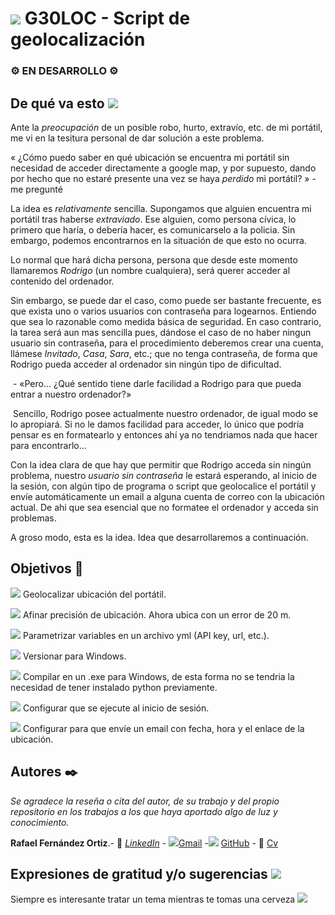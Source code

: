 # <img src="https://img.icons8.com/clouds/100/000000/place-marker.png"> G30LOC - Script de geolocalización

### ⚙️ EN DESARROLLO ⚙️

## De qué va esto <img src="https://img.icons8.com/clouds/100/000000/window-settings.png">

Ante la *preocupación* de un posible robo, hurto, extravío, etc. de mi portátil, me vi en la tesitura personal de dar solución a este problema.

« ¿Cómo puedo saber en qué ubicación se encuentra mi portátil sin necesidad de acceder directamente a google map, y por supuesto, dando por hecho que no estaré presente una vez se haya *perdido* mi portátil? » - me pregunté

La idea es *relativamente* sencilla. Supongamos que alguien encuentra mi portátil tras haberse *extraviado*. Ese alguien, como persona cívica, lo primero que haría, o debería hacer, es comunicarselo a la policia. Sin embargo, podemos encontrarnos en la situación de que esto no ocurra.

Lo normal que hará dicha persona, persona que desde este momento llamaremos *Rodrigo* (un nombre cualquiera), será querer acceder al contenido del ordenador.

Sin embargo, se puede dar el caso, como puede ser bastante frecuente, es que exista uno o varios usuarios con contraseña para logearnos. Entiendo que sea lo razonable como medida básica de seguridad. En caso contrario, la tarea será aun mas sencilla pues, dándose el caso de no haber ningun usuario sin contraseña, para el procedimiento deberemos crear una cuenta, llámese *Invitado*, *Casa*, *Sara*, etc.; que no tenga contraseña, de forma que Rodrigo pueda acceder al ordenador sin ningún tipo de dificultad.

​	-  «Pero... ¿Qué sentido tiene darle facilidad a Rodrigo para que pueda entrar a nuestro ordenador?»

​	Sencillo, Rodrigo posee actualmente nuestro ordenador, de igual modo se lo apropiará. Si no le damos facilidad para acceder, lo único que podría pensar es en formatearlo y entonces ahí ya no tendriamos nada que hacer para encontrarlo...

Con la idea clara de que hay que permitir que Rodrigo acceda sin ningún problema, nuestro *usuario sin contraseña* le estará esperando, al inicio de la sesión, con algún tipo de programa o script que geolocalice el portátil y envíe automáticamente un email a alguna cuenta de correo con la ubicación actual. De ahi que sea esencial que no formatee el ordenador y acceda sin problemas.

A groso modo, esta es la idea. Idea que desarrollaremos a continuación.

## Objetivos 🚀

<img src="https://img.icons8.com/color/30/000000/checked-2.png"> Geolocalizar ubicación del portátil.

<img src="https://img.icons8.com/color/30/000000/checked-2.png"> Afinar precisión de ubicación. Ahora ubica con un error de 20 m.

<img src="https://img.icons8.com/color/30/000000/checked-2.png"> Parametrizar variables en un archivo yml (API key, url, etc.).

<img src="https://img.icons8.com/material-outlined/30/000000/unchecked-checkbox.png"> Versionar para Windows.

<img src="https://img.icons8.com/material-outlined/30/000000/unchecked-checkbox.png"> Compilar en un .exe para Windows, de esta forma no se tendria la necesidad de tener instalado python previamente.

<img src="https://img.icons8.com/material-outlined/30/000000/unchecked-checkbox.png"> Configurar que se ejecute al inicio de sesión.

<img src="https://img.icons8.com/color/30/000000/checked-2.png"> Configurar para que envíe un email con fecha, hora y el enlace de la ubicación.

## Autores ✒️

_Se agradece la reseña o cita del autor, de su trabajo y del propio repositorio en los trabajos a los que haya aportado algo de luz y conocimiento._

**Rafael Fernández Ortiz**.- 	:briefcase: [*LinkedIn*](https://www.linkedin.com/in/rafael-fern%C3%A1ndez-ortiz-7a1684171/) - ​<img src="https://img.icons8.com/color/20/000000/open-envelope.png">​ ​[Gmail](mailto:rafaelfernandezortiz@gmail.com) - ​<img src="https://img.icons8.com/color/20/000000/cardboard-box.png">​ [GitHub](https://github.com/rafafrdz) - :bookmark_tabs: [Cv](https://rafafrdz.github.io/) 

## Expresiones de gratitud  y/o sugerencias <img src="https://img.icons8.com/color/48/000000/beer.png">

Siempre es interesante tratar un tema mientras te tomas una cerveza <img src="https://img.icons8.com/color/28/000000/beer.png">